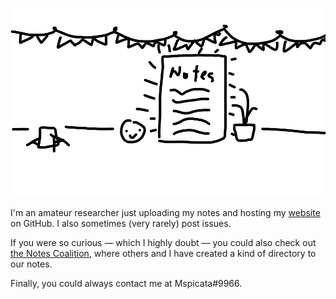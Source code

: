 ![There's a photo here](Github.png)

I'm an amateur researcher just uploading my notes and hosting my [website](https://spicata.github.io/mint-fresh-notes) on GitHub. I also sometimes (very rarely) post issues. 

If you were so curious — which I highly doubt — you could also check out [the Notes Coalition](https://notes-coalition.github.io/), where others and I have created a kind of directory to our notes.

Finally, you could always contact me at Mspicata#9966.
